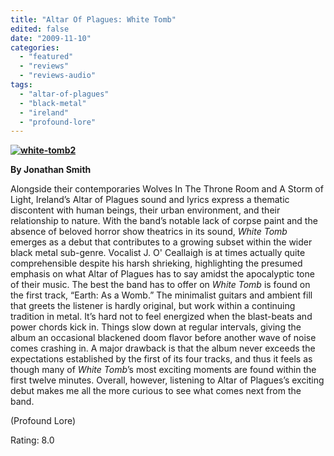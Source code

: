 ```yaml
---
title: "Altar Of Plagues: White Tomb"
edited: false
date: "2009-11-10"
categories:
  - "featured"
  - "reviews"
  - "reviews-audio"
tags:
  - "altar-of-plagues"
  - "black-metal"
  - "ireland"
  - "profound-lore"
---
```


**[![white-tomb2](http://www.hellbound.ca/wp-content/uploads/2009/11/white-tomb2.jpg "white-tomb2")](http://www.hellbound.ca/wp-content/uploads/2009/11/white-tomb2.jpg)**

**By Jonathan Smith**

Alongside their contemporaries Wolves In The Throne Room and A Storm of Light, Ireland’s Altar of Plagues sound and lyrics express a thematic discontent with human beings, their urban environment, and their relationship to nature. With the band’s notable lack of corpse paint and the absence of beloved horror show theatrics in its sound, _White Tomb_ emerges as a debut that contributes to a growing subset within the wider black metal sub-genre. Vocalist J. O' Ceallaigh is at times actually quite comprehensible despite his harsh shrieking, highlighting the presumed emphasis on what Altar of Plagues has to say amidst the apocalyptic tone of their music. The best the band has to offer on _White Tomb_ is found on the first track, “Earth: As a Womb.” The minimalist guitars and ambient fill that greets the listener is hardly original, but work within a continuing tradition in metal. It’s hard not to feel energized when the blast-beats and power chords kick in. Things slow down at regular intervals, giving the album an occasional blackened doom flavor before another wave of noise comes crashing in. A major drawback is that the album never exceeds the expectations established by the first of its four tracks, and thus it feels as though many of _White Tomb_’s most exciting moments are found within the first twelve minutes. Overall, however, listening to Altar of Plagues’s exciting debut makes me all the more curious to see what comes next from the band.

(Profound Lore)

Rating: 8.0
